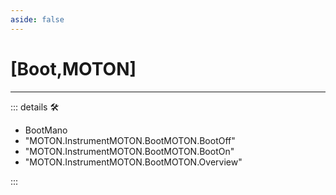 ```yaml
---
aside: false
---
```

# <py>[Boot,MOTON]</py>

---

<!-- =================================================== -->
<!-- =================================================== -->
<!-- =================================================== -->
<!-- =================================================== -->
<!-- =================================================== -->
::: details 🛠

- BootMano
- "MOTON.InstrumentMOTON.BootMOTON.BootOff"
- "MOTON.InstrumentMOTON.BootMOTON.BootOn"
- "MOTON.InstrumentMOTON.BootMOTON.Overview"

:::
